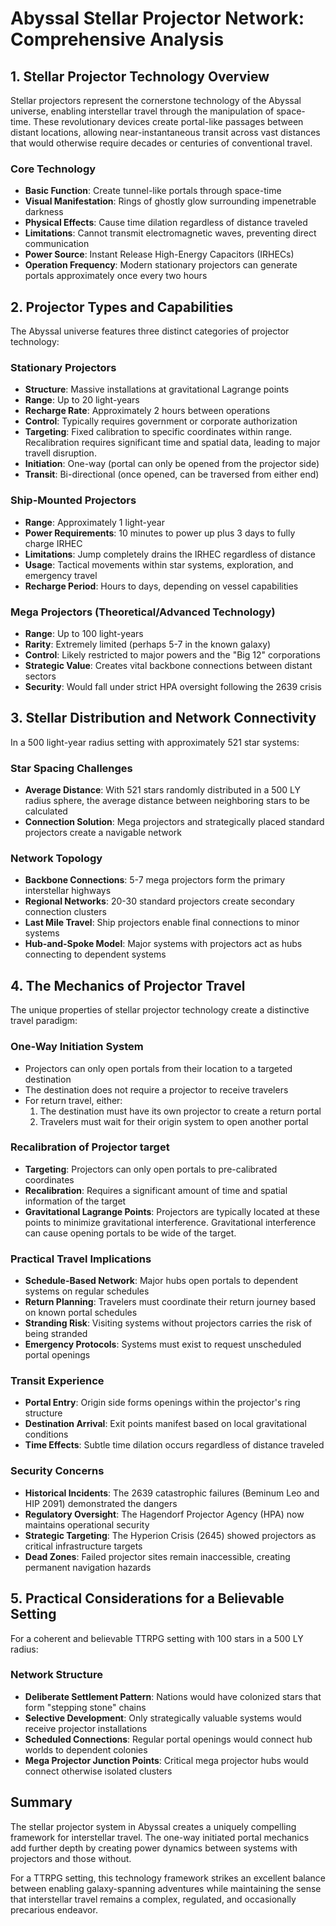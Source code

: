 # Abyssal Stellar Projector Network: Comprehensive Analysis

## 1. Stellar Projector Technology Overview

Stellar projectors represent the cornerstone technology of the Abyssal
universe, enabling interstellar travel through the manipulation of
space-time. These revolutionary devices create portal-like passages
between distant locations, allowing near-instantaneous transit across
vast distances that would otherwise require decades or centuries of
conventional travel.

### Core Technology

- **Basic Function**: Create tunnel-like portals through space-time
- **Visual Manifestation**: Rings of ghostly glow surrounding
  impenetrable darkness
- **Physical Effects**: Cause time dilation regardless of distance
  traveled
- **Limitations**: Cannot transmit electromagnetic waves, preventing
  direct communication
- **Power Source**: Instant Release High-Energy Capacitors (IRHECs)
- **Operation Frequency**: Modern stationary projectors can generate
  portals approximately once every two hours

## 2. Projector Types and Capabilities

The Abyssal universe features three distinct categories of projector
technology:

### Stationary Projectors

- **Structure**: Massive installations at gravitational Lagrange
  points
- **Range**: Up to 20 light-years
- **Recharge Rate**: Approximately 2 hours between operations
- **Control**: Typically requires government or corporate
  authorization
- **Targeting**: Fixed calibration to specific coordinates within
  range. Recalibration requires significant time and spatial data, 
  leading to major travell disruption.
- **Initiation**: One-way (portal can only be opened from the
  projector side)
- **Transit**: Bi-directional (once opened, can be traversed from
  either end)

### Ship-Mounted Projectors

- **Range**: Approximately 1 light-year
- **Power Requirements**: 10 minutes to power up plus 3 days to fully
  charge IRHEC
- **Limitations**: Jump completely drains the IRHEC regardless of
  distance
- **Usage**: Tactical movements within star systems, exploration, and
  emergency travel
- **Recharge Period**: Hours to days, depending on vessel capabilities

### Mega Projectors (Theoretical/Advanced Technology)

- **Range**: Up to 100 light-years
- **Rarity**: Extremely limited (perhaps 5-7 in the known galaxy)
- **Control**: Likely restricted to major powers and the "Big 12"
  corporations
- **Strategic Value**: Creates vital backbone connections between
  distant sectors
- **Security**: Would fall under strict HPA oversight following the
  2639 crisis

## 3. Stellar Distribution and Network Connectivity

In a 500 light-year radius setting with approximately 521 star
systems:

### Star Spacing Challenges

- **Average Distance**: With 521 stars randomly distributed in a 500
  LY radius sphere, the average distance between neighboring stars to
  be calculated
- **Connection Solution**: Mega projectors and strategically placed
  standard projectors create a navigable network

### Network Topology

- **Backbone Connections**: 5-7 mega projectors form the primary
  interstellar highways
- **Regional Networks**: 20-30 standard projectors create secondary
  connection clusters
- **Last Mile Travel**: Ship projectors enable final connections to
  minor systems
- **Hub-and-Spoke Model**: Major systems with projectors act as hubs
  connecting to dependent systems

## 4. The Mechanics of Projector Travel

The unique properties of stellar projector technology create a
distinctive travel paradigm:

### One-Way Initiation System

- Projectors can only open portals from their location to a targeted
  destination
- The destination does not require a projector to receive travelers
- For return travel, either:
    1. The destination must have its own projector to create a return
       portal
    2. Travelers must wait for their origin system to open another
       portal

### Recalibration of Projector target

- **Targeting**: Projectors can only open portals to pre-calibrated
  coordinates
- **Recalibration**: Requires a significant amount of time and
  spatial information of the target
- **Gravitational Lagrange Points**: Projectors are typically
  located at these points to minimize gravitational interference. 
  Gravitational interference can cause opening portals to be wide 
  of the target. 

### Practical Travel Implications

- **Schedule-Based Network**: Major hubs open portals to dependent
  systems on regular schedules
- **Return Planning**: Travelers must coordinate their return journey
  based on known portal schedules
- **Stranding Risk**: Visiting systems without projectors carries the
  risk of being stranded
- **Emergency Protocols**: Systems must exist to request unscheduled
  portal openings

### Transit Experience

- **Portal Entry**: Origin side forms openings within the projector's
  ring structure
- **Destination Arrival**: Exit points manifest based on local
  gravitational conditions
- **Time Effects**: Subtle time dilation occurs regardless of distance
  traveled


### Security Concerns

- **Historical Incidents**: The 2639 catastrophic failures (Beminum
  Leo and HIP 2091) demonstrated the dangers
- **Regulatory Oversight**: The Hagendorf Projector Agency (HPA) now
  maintains operational security
- **Strategic Targeting**: The Hyperion Crisis (2645) showed
  projectors as critical infrastructure targets
- **Dead Zones**: Failed projector sites remain inaccessible, creating
  permanent navigation hazards

## 5. Practical Considerations for a Believable Setting

For a coherent and believable TTRPG setting with 100 stars in a 500 LY
radius:

### Network Structure

- **Deliberate Settlement Pattern**: Nations would have colonized
  stars that form "stepping stone" chains
- **Selective Development**: Only strategically valuable systems would
  receive projector installations
- **Scheduled Connections**: Regular portal openings would connect hub
  worlds to dependent colonies
- **Mega Projector Junction Points**: Critical mega projector hubs
  would connect otherwise isolated clusters

## Summary

The stellar projector system in Abyssal creates a uniquely compelling
framework for interstellar travel. The one-way
initiated portal mechanics add further depth by creating power
dynamics between systems with projectors and those without.

For a TTRPG setting, this technology framework strikes an excellent
balance between enabling galaxy-spanning adventures while maintaining
the sense that interstellar travel remains a complex, regulated, and
occasionally precarious endeavor.